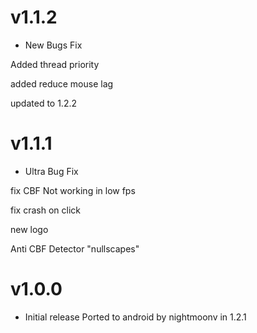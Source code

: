 # v1.1.2

* New Bugs Fix

Added thread priority

added reduce mouse lag

updated to 1.2.2
# v1.1.1

* Ultra Bug Fix       

fix CBF Not working in low fps

fix crash on click
     
new logo

Anti CBF Detector "nullscapes"

# v1.0.0

* Initial release Ported to android by nightmoonv in 1.2.1